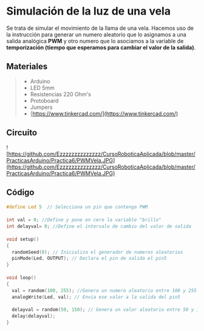 # Simulación de la luz de una vela

Se trata de simular el movimiento de la llama de una vela. Hacemos uso de la instrucción para generar un numero aleatorio que lo asignamos a una salida analógica **PWM** y otro numero que lo asociamos a la variable de **temporización (tiempo que esperamos para cambiar el valor de la salida)**.

## Materiales 
> - Arduino
> - LED 5mm 
> - Resistencias 220 Ohm's 
> - Protoboard
> - Jumpers
> - [https://www.tinkercad.com/](https://www.tinkercad.com/)

## Circuito
![https://github.com/Ezzzzzzzzzzzzzz/CursoRoboticaAplicada/blob/master/PracticasArduino/Practica6/PWMVela.JPG](https://github.com/Ezzzzzzzzzzzzzz/CursoRoboticaAplicada/blob/master/PracticasArduino/Practica6/PWMVela.JPG)

## Código
```c
#define Led 5  // Selecciona un pin que contenga PWM

int val = 0; //Define y pone en cero la variable "brillo"
int delayval= 0; //Define el intervalo de cambio del valor de salida

void setup()
{
  randomSeed(0); // Inicializa el generador de numeros aleatorios 
  pinMode(Led, OUTPUT); // Declara el pin de salida el pin5
}

void loop()
{
  val = random(100, 255); //Genera un numero aleatorio entre 100 y 255 que le asigna a la variable val
  analogWrite(Led, val); // Envia ese valor a la salida del pin5
  
  delayval = random(50, 150); // Genera un valor aleatorio entre 50 y 150
  delay(delayval);  
}
```
<!--stackedit_data:
eyJoaXN0b3J5IjpbMTIxNzYxNjEzOCw3NTYwNDc1M119
-->